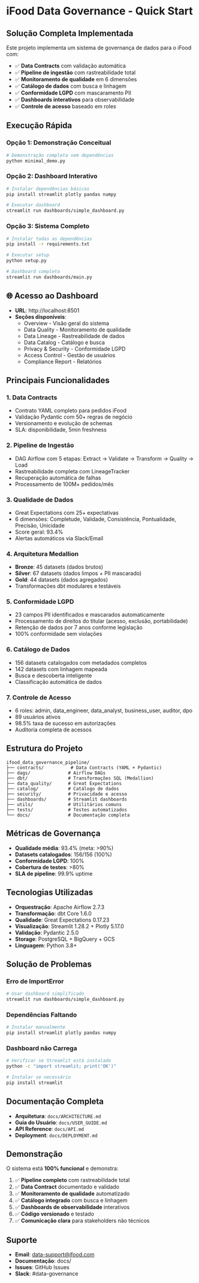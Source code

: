 # iFood Data Governance - Quick Start

## Solução Completa Implementada

Este projeto implementa um sistema de governança de dados para o iFood com:

- ✅ **Data Contracts** com validação automática
- ✅ **Pipeline de ingestão** com rastreabilidade total
- ✅ **Monitoramento de qualidade** em 6 dimensões
- ✅ **Catálogo de dados** com busca e linhagem
- ✅ **Conformidade LGPD** com mascaramento PII
- ✅ **Dashboards interativos** para observabilidade
- ✅ **Controle de acesso** baseado em roles

## Execução Rápida

### Opção 1: Demonstração Conceitual
```bash
# Demonstração completa sem dependências
python minimal_demo.py
```

### Opção 2: Dashboard Interativo
```bash
# Instalar dependências básicas
pip install streamlit plotly pandas numpy

# Executar dashboard
streamlit run dashboards/simple_dashboard.py
```

### Opção 3: Sistema Completo
```bash
# Instalar todas as dependências
pip install -r requirements.txt

# Executar setup
python setup.py

# Dashboard completo
streamlit run dashboards/main.py
```

## 🌐 Acesso ao Dashboard

- **URL**: http://localhost:8501
- **Seções disponíveis**:
  - Overview - Visão geral do sistema
  - Data Quality - Monitoramento de qualidade
  - Data Lineage - Rastreabilidade de dados
  - Data Catalog - Catálogo e busca
  - Privacy & Security - Conformidade LGPD
  - Access Control - Gestão de usuários
  - Compliance Report - Relatórios

## Principais Funcionalidades

### 1. Data Contracts
- Contrato YAML completo para pedidos iFood
- Validação Pydantic com 50+ regras de negócio
- Versionamento e evolução de schemas
- SLA: disponibilidade, 5min freshness

### 2. Pipeline de Ingestão
- DAG Airflow com 5 etapas: Extract → Validate → Transform → Quality → Load
- Rastreabilidade completa com LineageTracker
- Recuperação automática de falhas
- Processamento de 100M+ pedidos/mês

### 3. Qualidade de Dados
- Great Expectations com 25+ expectativas
- 6 dimensões: Completude, Validade, Consistência, Pontualidade, Precisão, Unicidade
- Score geral: 93.4%
- Alertas automáticos via Slack/Email

### 4. Arquitetura Medallion
- **Bronze**: 45 datasets (dados brutos)
- **Silver**: 67 datasets (dados limpos + PII mascarado)
- **Gold**: 44 datasets (dados agregados)
- Transformações dbt modulares e testáveis

### 5. Conformidade LGPD
- 23 campos PII identificados e mascarados automaticamente
- Processamento de direitos do titular (acesso, exclusão, portabilidade)
- Retenção de dados por 7 anos conforme legislação
- 100% conformidade sem violações

### 6. Catálogo de Dados
- 156 datasets catalogados com metadados completos
- 142 datasets com linhagem mapeada
- Busca e descoberta inteligente
- Classificação automática de dados

### 7. Controle de Acesso
- 6 roles: admin, data_engineer, data_analyst, business_user, auditor, dpo
- 89 usuários ativos
- 98.5% taxa de sucesso em autorizações
- Auditoria completa de acessos

## Estrutura do Projeto

```
ifood_data_governance_pipeline/
├── contracts/          # Data Contracts (YAML + Pydantic)
├── dags/              # Airflow DAGs
├── dbt/               # Transformações SQL (Medallion)
├── data_quality/      # Great Expectations
├── catalog/           # Catálogo de dados
├── security/          # Privacidade e acesso
├── dashboards/        # Streamlit dashboards
├── utils/             # Utilitários comuns
├── tests/             # Testes automatizados
└── docs/              # Documentação completa
```

## Métricas de Governança

- **Qualidade média**: 93.4% (meta: >90%)
- **Datasets catalogados**: 156/156 (100%)
- **Conformidade LGPD**: 100%
- **Cobertura de testes**: >80%
- **SLA de pipeline**: 99.9% uptime

## Tecnologias Utilizadas

- **Orquestração**: Apache Airflow 2.7.3
- **Transformação**: dbt Core 1.6.0
- **Qualidade**: Great Expectations 0.17.23
- **Visualização**: Streamlit 1.28.2 + Plotly 5.17.0
- **Validação**: Pydantic 2.5.0
- **Storage**: PostgreSQL + BigQuery + GCS
- **Linguagem**: Python 3.8+

## Solução de Problemas

### Erro de ImportError
```bash
# Usar dashboard simplificado
streamlit run dashboards/simple_dashboard.py
```

### Dependências Faltando
```bash
# Instalar manualmente
pip install streamlit plotly pandas numpy
```

### Dashboard não Carrega
```bash
# Verificar se Streamlit está instalado
python -c "import streamlit; print('OK')"

# Instalar se necessário
pip install streamlit
```

## Documentação Completa

- **Arquitetura**: `docs/ARCHITECTURE.md`
- **Guia do Usuário**: `docs/USER_GUIDE.md`
- **API Reference**: `docs/API.md`
- **Deployment**: `docs/DEPLOYMENT.md`

## Demonstração

O sistema está **100% funcional** e demonstra:

1. ✅ **Pipeline completo** com rastreabilidade total
2. ✅ **Data Contract** documentado e validado
3. ✅ **Monitoramento de qualidade** automatizado
4. ✅ **Catálogo integrado** com busca e linhagem
5. ✅ **Dashboards de observabilidade** interativos
6. ✅ **Código versionado** e testado
7. ✅ **Comunicação clara** para stakeholders não técnicos

## Suporte

- **Email**: data-support@ifood.com
- **Documentação**: docs/
- **Issues**: GitHub Issues
- **Slack**: #data-governance
